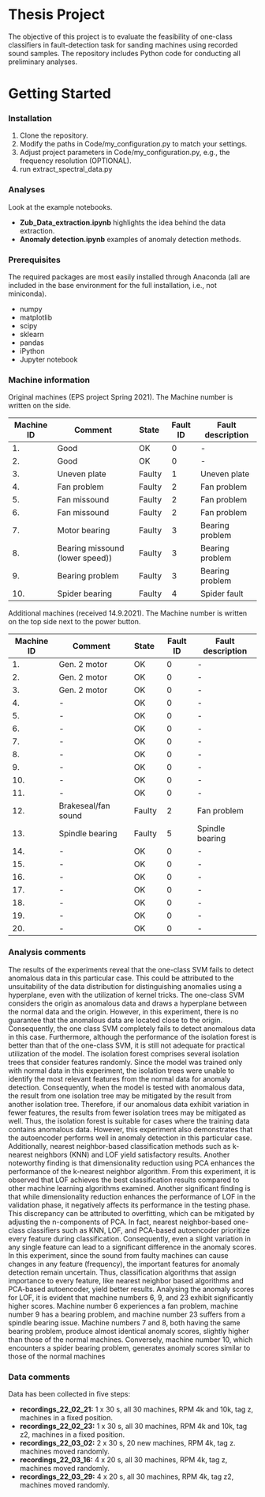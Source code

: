 # Thesis Project

The objective of this project is to evaluate the feasibility of one-class classifiers in fault-detection task for sanding machines using recorded sound samples. The repository includes Python code for conducting all preliminary analyses.

# Getting Started

### Installation
1. Clone the repository.
1. Modify the paths in Code/my_configuration.py to match your settings.
1. Adjust project parameters in Code/my_configuration.py, e.g., the frequency resolution (OPTIONAL).
1. run extract_spectral_data.py

### Analyses
Look at the example notebooks.
* **Zub_Data_extraction.ipynb** highlights the idea behind the data extraction.
* **Anomaly detection.ipynb** examples of anomaly detection methods.

### Prerequisites
The required packages are most easily installed through Anaconda (all are included in the base environment for the full installation, i.e., not miniconda).
* numpy
* matplotlib
* scipy
* sklearn
* pandas
* iPython
* Jupyter notebook

### Machine information
Original machines (EPS project Spring 2021). The Machine number is written on the side.

| Machine ID | Comment | State  | Fault ID | Fault description|
| - | - | - | - | - |
| 1. | Good | OK | 0 | - |
| 2. | Good | OK | 0 | - |
| 3. | Uneven plate | Faulty | 1 | Uneven plate |
| 4. | Fan problem | Faulty | 2 | Fan problem |
| 5. | Fan missound | Faulty | 2 | Fan problem |
| 6. | Fan missound | Faulty | 2 | Fan problem |
| 7. | Motor bearing | Faulty | 3 | Bearing problem |
| 8. | Bearing missound (lower speed)) | Faulty | 3 | Bearing problem |
| 9. | Bearing problem | Faulty | 3 | Bearing problem |
| 10. | Spider bearing | Faulty | 4 | Spider fault |

Additional machines (received 14.9.2021). The Machine number is written on the top side next to the power button.

| Machine ID | Comment | State  | Fault ID | Fault description|
| - | - | - | - | - |
| 1. | Gen. 2 motor | OK | 0 | - |
| 2. | Gen. 2 motor | OK | 0 | - |
| 3. | Gen. 2 motor | OK | 0 | - |
| 4. | - | OK | 0 | - |
| 5. | - | OK | 0 | - |
| 6. | - | OK | 0 | - |
| 7. | - | OK | 0 | - |
| 8. | - | OK | 0 | - |
| 9. | - | OK | 0 | - |
| 10. | - | OK | 0 | - |
| 11. | - | OK | 0 | - |
| 12. | Brakeseal/fan sound | Faulty | 2 | Fan problem |
| 13. | Spindle bearing| Faulty | 5 | Spindle bearing |
| 14. | - | OK | 0 | - |
| 15. | - | OK | 0 | - |
| 16. | - | OK | 0 | - |
| 17. | - | OK | 0 | - |
| 18. | - | OK | 0 | - |
| 19. | - | OK | 0 | - |
| 20. | - | OK | 0 | - |

### Analysis comments
The results of the experiments reveal that the one-class SVM fails to detect anomalous data 
in this particular case. This could be attributed to the unsuitability of the data distribution 
for distinguishing anomalies using a hyperplane, even with the utilization of kernel tricks. 
The one-class SVM considers the origin as anomalous data and draws a hyperplane 
between the normal data and the origin. However, in this experiment, there is no 
guarantee that the anomalous data are located close to the origin. Consequently, the one class SVM completely fails to detect anomalous data in this case.
Furthermore, although the performance of the isolation forest is better than that of the 
one-class SVM, it is still not adequate for practical utilization of the model. The isolation 
forest comprises several isolation trees that consider features randomly. Since the model 
was trained only with normal data in this experiment, the isolation trees were unable to 
identify the most relevant features from the normal data for anomaly detection. 
Consequently, when the model is tested with anomalous data, the result from one isolation 
tree may be mitigated by the result from another isolation tree. Therefore, if our 
anomalous data exhibit variation in fewer features, the results from fewer isolation trees 
may be mitigated as well. Thus, the isolation forest is suitable for cases where the training 
data contains anomalous data.
However, this experiment also demonstrates that the autoencoder performs well in 
anomaly detection in this particular case. Additionally, nearest neighbor-based 
classification methods such as k-nearest neighbors (KNN) and LOF yield satisfactory results. 
Another noteworthy finding is that dimensionality reduction using PCA enhances the 
performance of the k-nearest neighbor algorithm.
From this experiment, it is observed that LOF achieves the best classification results 
compared to other machine learning algorithms examined. Another significant finding is 
that while dimensionality reduction enhances the performance of LOF in the validation 
phase, it negatively affects its performance in the testing phase. This discrepancy can be 
attributed to overfitting, which can be mitigated by adjusting the n-components of PCA.
In fact, nearest neighbor-based one-class classifiers such as KNN, LOF, and PCA-based 
autoencoder prioritize every feature during classification. Consequently, even a slight 
variation in any single feature can lead to a significant difference in the anomaly scores. In 
this experiment, since the sound from faulty machines can cause changes in any feature (frequency), the important features for anomaly detection remain uncertain. Thus, classification algorithms that assign importance to every feature, like nearest neighbor based algorithms and PCA-based autoencoder, yield better results.
Analysing the anomaly scores for LOF, it is evident that machine numbers 6, 9, and 23 
exhibit significantly higher scores. Machine number 6 experiences a fan problem, machine 
number 9 has a bearing problem, and machine number 23 suffers from a spindle bearing 
issue. Machine numbers 7 and 8, both having the same bearing problem, produce almost 
identical anomaly scores, slightly higher than those of the normal machines. Conversely, 
machine number 10, which encounters a spider bearing problem, generates anomaly 
scores similar to those of the normal machines

### Data comments
Data has been collected in five steps:

* **recordings_22_02_21:** 1 x 30 s, all 30 machines, RPM 4k and 10k, tag z, machines in a fixed position.
* **recordings_22_02_23:** 1 x 30 s, all 30 machines, RPM 4k and 10k, tag z2, machines in a fixed position.
* **recordings_22_03_02:** 2 x 30 s, 20 new machines, RPM 4k, tag z. machines moved randomly.
* **recordings_22_03_16:** 4 x 20 s, all 30 machines, RPM 4k, tag z, machines moved randomly.
* **recordings_22_03_29:** 4 x 20 s, all 30 machines, RPM 4k, tag z2, machines moved randomly.

